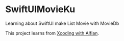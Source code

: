 # SwiftUIMovieKu
Learning about SwiftUI make List Movie with MovieDb

This project learns from [Xcoding with Alfian](https://www.youtube.com/channel/UCsi3HmkI4jeUC0e4ELuKKfA).
